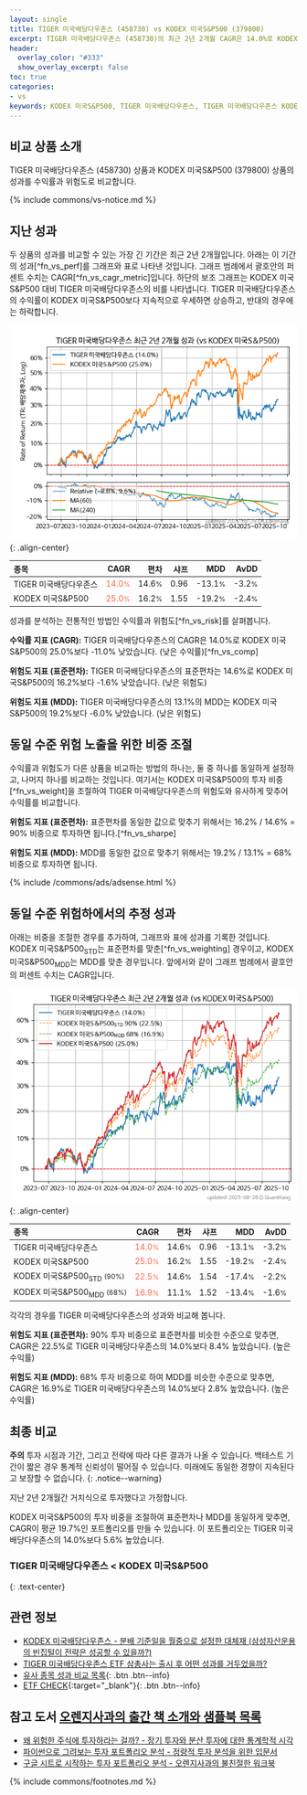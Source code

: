 ```yaml
---
layout: single
title: TIGER 미국배당다우존스 (458730) vs KODEX 미국S&P500 (379800)
excerpt: TIGER 미국배당다우존스 (458730)의 최근 2년 2개월 CAGR은 14.0%로 KODEX 미국S&P500 (379800)의 25.0%보다 -11.0% 낮았습니다.
header:
  overlay_color: "#333"
  show_overlay_excerpt: false
toc: true
categories:
- vs
keywords: KODEX 미국S&P500, TIGER 미국배당다우존스, TIGER 미국배당다우존스 KODEX 미국S&P500 비교, 458730, 379800, 458730 458730 비교
---
```


## 비교 상품 소개


TIGER 미국배당다우존스 (458730) 상품과 KODEX 미국S&P500 (379800) 상품의 성과를 수익률과 위험도로 비교합니다.





{% include commons/vs-notice.md %}

## 지난 성과

두 상품의 성과를 비교할 수 있는 가장 긴 기간은 최근 2년 2개월입니다. 아래는 이 기간의 성과[^fn_vs_perf]를 그래프와 표로 나타낸 것입니다.
그래프 범례에서 괄호안의 퍼센트 수치는 CAGR[^fn_vs_cagr_metric]입니다.
하단의 보조 그래프는 KODEX 미국S&P500 대비 TIGER 미국배당다우존스의 비를 나타냅니다.
TIGER 미국배당다우존스의 수익률이 KODEX 미국S&P500보다 지속적으로 우세하면 상승하고, 반대의 경우에는 하락합니다.

![TIGER 미국배당다우존스](/vs/images/458730-vs-379800_dual.png){: .align-center}

| **종목** | **CAGR** | **편차** | **샤프** | **MDD** | **AvDD** |
| :------------ | ------: | -----------: | -------: | ------: | -------: |
| TIGER 미국배당다우존스 | <span style="color: tomato">14.0<small>%</small></span> | 14.6<small>%</small> | 0.96 | -13.1<small>%</small> | -3.2<small>%</small> |
| KODEX 미국S&P500 | <span style="color: tomato">25.0<small>%</small></span> | 16.2<small>%</small> | 1.55 | -19.2<small>%</small> | -2.4<small>%</small> |

<!-- more -->


성과를 분석하는 전통적인 방법인 수익률과 위험도[^fn_vs_risk]를 살펴봅니다.

**수익률 지표 (CAGR):** TIGER 미국배당다우존스의 CAGR은 14.0%로 KODEX 미국S&P500의 25.0%보다 -11.0% 낮았습니다. (낮은 수익률)[^fn_vs_comp]

**위험도 지표 (표준편차):** TIGER 미국배당다우존스의 표준편차는 14.6%로 KODEX 미국S&P500의 16.2%보다 -1.6% 낮았습니다. (낮은 위험도)

**위험도 지표 (MDD):** TIGER 미국배당다우존스의 13.1%의 MDD는 KODEX 미국S&P500의 19.2%보다 -6.0% 낮았습니다. (낮은 위험도)



## 동일 수준 위험 노출을 위한 비중 조절

수익률과 위험도가 다른 상품을 비교하는 방법의 하나는, 둘 중 하나를 동일하게 설정하고, 나머지 하나를 비교하는 것입니다.
여기서는 KODEX 미국S&P500의 투자 비중[^fn_vs_weight]을 조절하여 TIGER 미국배당다우존스의 위험도와 유사하게 맞추어 수익률를 비교합니다.

**위험도 지표 (표준편차):** 표준편차를 동일한 값으로 맞추기 위해서는 16.2% / 14.6% = 90% 비중으로 투자하면 됩니다.[^fn_vs_sharpe]

**위험도 지표 (MDD):** MDD를 동일한 값으로 맞추기 위해서는 19.2% / 13.1% = 68% 비중으로 투자하면 됩니다.


{% include /commons/ads/adsense.html %}



## 동일 수준 위험하에서의 추정 성과

아래는 비중을 조절한 경우를 추가하여, 그래프와 표에 성과를 기록한 것입니다.
KODEX 미국S&P500<sub>STD</sub>는 표준편차를 맞춘[^fn_vs_weighting] 경우이고, KODEX 미국S&P500<sub>MDD</sub>는 MDD를 맞춘 경우입니다.
앞에서와 같이 그래프 범례에서 괄호안의 퍼센트 수치는 CAGR입니다.


![TIGER 미국배당다우존스](/vs/images/458730-vs-379800.png){: .align-center}



| **종목** | **CAGR** | **편차** | **샤프** | **MDD** | **AvDD** |
| :------------ | ------: | -----------: | -------: | ------: | -------: |
| TIGER 미국배당다우존스 | <span style="color: tomato">14.0<small>%</small></span> | 14.6<small>%</small> | 0.96 | -13.1<small>%</small> | -3.2<small>%</small> |
| KODEX 미국S&P500 | <span style="color: tomato">25.0<small>%</small></span> | 16.2<small>%</small> | 1.55 | -19.2<small>%</small> | -2.4<small>%</small> |
| KODEX 미국S&P500<sub>STD</sub> <small>(90%)</small> | <span style="color: tomato">22.5<small>%</small></span> | 14.6<small>%</small> | 1.54 | -17.4<small>%</small> | -2.2<small>%</small> |
| KODEX 미국S&P500<sub>MDD</sub> <small>(68%)</small> | <span style="color: tomato">16.9<small>%</small></span> | 11.1<small>%</small> | 1.52 | -13.4<small>%</small> | -1.6<small>%</small> |



각각의 경우를 TIGER 미국배당다우존스의 성과와 비교해 봅니다.

**위험도 지표 (표준편차):** 90% 투자 비중으로 표준편차를 비슷한 수준으로 맞추면, CAGR은 22.5%로 TIGER 미국배당다우존스의 14.0%보다 8.4% 높았습니다. (높은 수익률)

**위험도 지표 (MDD):** 68% 투자 비중으로 하여 MDD를 비슷한 수준으로 맞추면, CAGR은 16.9%로 TIGER 미국배당다우존스의 14.0%보다 2.8% 높았습니다. (높은 수익률)




## 최종 비교

**주의** 투자 시점과 기간, 그리고 전략에 따라 다른 결과가 나올 수 있습니다. 백테스트 기간이 짧은 경우 통계적 신뢰성이 떨어질 수 있습니다. 미래에도 동일한 경향이 지속된다고 보장할 수 없습니다.
{: .notice--warning}

지난 2년 2개월간 거치식으로 투자했다고 가정합니다.

KODEX 미국S&P500의 투자 비중을 조절하여 표준편차나 MDD를 동일하게 맞추면, CAGR이 평균 19.7%인 포트폴리오를 만들 수 있습니다.
이 포트폴리오는 TIGER 미국배당다우존스의 14.0%보다 5.6% 높았습니다.

### TIGER 미국배당다우존스 &lt; KODEX 미국S&P500
{: .text-center}


## 관련 정보

- [KODEX 미국배당다우존스 - 분배 기준일을 월중으로 설정한 대체재 (삼성자산운용의 빈집털이 전략은 성공할 수 있을까?)](https://kongdori.tistory.com/311)
- [TIGER 미국배당다우존스 ETF 삼총사는 출시 후 어떤 성과를 거두었을까?](https://kongdori.tistory.com/145)
- [유사 종목 성과 비교 목록](/vs/){: .btn .btn--info}
- [ETF CHECK](https://www.etfcheck.co.kr/mobile/etpitem/379800/compare?compCode%5B%5D=458730){:target="_blank"}{: .btn .btn--info}


## 참고 도서 [오렌지사과의 출간 책 소개와 샘플북 목록](https://kongdori.tistory.com/691)

- [왜 위험한 주식에 투자하라는 걸까? - 장기 투자와 분산 투자에 대한 통계학적 시각](https://kongdori.tistory.com/421)
- [파이썬으로 그려보는 투자 포트폴리오 분석  - 정량적 투자 분석을 위한 입문서](https://kongdori.tistory.com/643)
- [구글 시트로 시작하는 투자 포트폴리오 분석 - 오렌지사과의 불친절한 워크북](https://kongdori.tistory.com/449)

{% include commons/footnotes.md %}